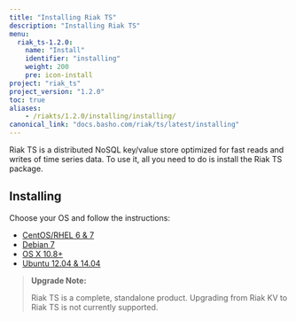 ```yaml
---
title: "Installing Riak TS"
description: "Installing Riak TS"
menu:
  riak_ts-1.2.0:
    name: "Install"
    identifier: "installing"
    weight: 200
    pre: icon-install
project: "riak_ts"
project_version: "1.2.0"
toc: true
aliases:
    - /riakts/1.2.0/installing/installing/
canonical_link: "docs.basho.com/riak/ts/latest/installing"
---
```



[concept aae]: /riak/kv/2.1.3/learn/concepts/active-anti-entropy
[Centos]: rhel-centos/
[Debian]: debian-ubuntu/
[OSX]: mac-osx/
[Ubuntu]: debian-ubuntu/


Riak TS is a distributed NoSQL key/value store optimized for fast reads and writes of time series data. To use it, all you need to do is install the Riak TS package.
 

## Installing

Choose your OS and follow the instructions:

* [CentOS/RHEL 6 & 7][Centos]
* [Debian 7][Debian]
* [OS X 10.8+][OSX]
* [Ubuntu 12.04 & 14.04][Ubuntu]


>**Upgrade Note:** 
>
>Riak TS is a complete, standalone product. Upgrading from Riak KV to Riak TS is not currently supported.
